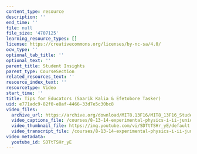 ```yaml
---
content_type: resource
description: ''
end_time: ''
file: null
file_size: '4707125'
learning_resource_types: []
license: https://creativecommons.org/licenses/by-nc-sa/4.0/
ocw_type: ''
optional_tab_title: ''
optional_text: ''
parent_title: Student Insights
parent_type: CourseSection
related_resources_text: ''
resource_index_text: ''
resourcetype: Video
start_time: ''
title: Tips for Educators (Saarik Kalia & Efetobore Tasker)
uid: e771adc9-82f0-e8af-4466-33d7e5c30bc8
video_files:
  archive_url: https://archive.org/download/MIT8.13F16/MIT8_13F16_Students_Tips_for_Educators_Tasker_Kalia_300k.mp4
  video_captions_file: /courses/8-13-14-experimental-physics-i-ii-junior-lab-fall-2016-spring-2017/270bc924f7465a70aa07a6833259a631_SDTtTSHr_yE.vtt
  video_thumbnail_file: https://img.youtube.com/vi/SDTtTSHr_yE/default.jpg
  video_transcript_file: /courses/8-13-14-experimental-physics-i-ii-junior-lab-fall-2016-spring-2017/a4e9df921482282be5d428859a3ce33e_SDTtTSHr_yE.pdf
video_metadata:
  youtube_id: SDTtTSHr_yE
---
```

